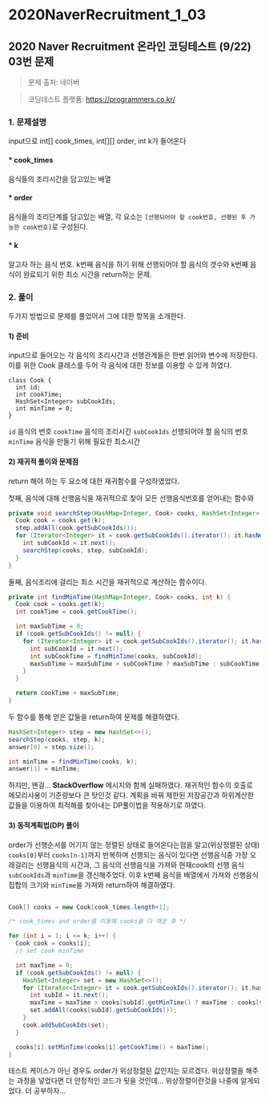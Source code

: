 # 2020NaverRecruitment_1_03

## 2020 Naver Recruitment  온라인 코딩테스트 (9/22) 03번 문제

> 문제 출처: 네이버

> 코딩테스트 플랫폼: https://programmers.co.kr/

### 1. 문제설명

input으로 int[] cook_times, int[][] order, int k가 들어온다

#### * cook_times

음식들의 조리시간을 담고있는 배열

#### * order

음식들의 조리단계를 담고있는 배열, 각 요소는 `[선행되어야 할 cook번호, 선행된 후 가능한 cook번호]`로 구성된다.

#### * k

알고자 하는 음식 번호. k번째 음식을 하기 위해 선행되어야 할 음식의 갯수와 k번째 음식이 완료되기 위한 최소 시간을 return하는 문제.

### 2. 풀이

두가지 방법으로 문제를 풀었어서 그에 대한 항목을 소개한다.

#### 1) 준비

input으로 들어오는 각 음식의 조리시간과 선행관계들은 한번 읽어와 변수에 저장한다. 이를 위한 Cook 클래스를 두어 각 음식에 대한 정보를 이용할 수 있게 하였다.

```
class Cook {
  int id;
  int cookTime;
  HashSet<Integer> subCookIds;
  int minTime = 0;
}
```

`id` 음식의 번호
`cookTime` 음식의 조리시간
`subCookIds` 선행되어야 할 음식의 번호
`minTime` 음식을 만들기 위해 필요한 최소시간

#### 2) 재귀적 풀이와 문제점

return 해야 하는 두 요소에 대한 재귀함수를 구성하였었다.

첫째, 음식에 대해 선행음식을 재귀적으로 찾아 모든 선행음식번호를 얻어내는 함수와

```java
private void searchStep(HashMap<Integer, Cook> cooks, HashSet<Integer> step, int k) {
  Cook cook = cooks.get(k);
  step.addAll(cook.getSubCookIds());
  for (Iterator<Integer> it = cook.getSubCookIds().iterator(); it.hasNext(); ) {
    int subCookId = it.next();
    searchStep(cooks, step, subCookId);
  }
}
```

둘째, 음식조리에 걸리는 최소 시간을 재귀적으로 계산하는 함수이다.

```java
private int findMinTime(HashMap<Integer, Cook> cooks, int k) {
  Cook cook = cooks.get(k);
  int cookTime = cook.getCookTime();

  int maxSubTime = 0;
  if (cook.getSubCookIds() != null) {
    for (Iterator<Integer> it = cook.getSubCookIds().iterator(); it.hasNext(); ) {
      int subCookId = it.next();
      int subCookTime = findMinTime(cooks, subCookId);
      maxSubTime = maxSubTime > subCookTime ? maxSubTime : subCookTime;
    }
  }

  return cookTime + maxSubTime;
}
```

두 함수를 통해 얻은 값들을 return하여 문제를 해결하였다.
```java
HashSet<Integer> step = new HashSet<>();
searchStep(cooks, step, k);
answer[0] = step.size();

int minTime = findMinTime(cooks, k);
answer[1] = minTime;
```

하지만, 왠걸... **StackOverflow** 메시지와 함께 실패하였다. 재귀적인 함수의 호출로 메모리사용이 기준량보다 큰 탓인것 같다. 계획을 바꿔 제한된 저장공간과 하위계산한 값들을 이용하여 최적해를 찾아내는 DP풀이법을 적용하기로 하였다.

#### 3) 동적계획법(DP) 풀이

order가 선행순서를 어기지 않는 정렬된 상태로 들어온다는점을 알고(위상정렬된 상태) `cooks[0]`부터 `cooks[n-1]`까지 반복하며 선행되는 음식이 있다면 선행음식중 가장 오래걸리는 선행음식의 시간과, 그 음식의 선행음식을 가져와 현재cook의 선행 음식`subCookIds`과 `minTime`을 갱신해주었다. 이후 k번째 음식을 배열에서 가져와 선행음식집합의 크기와 `minTime`을 가져와 return하여 해결하였다.

```java

Cook[] cooks = new Cook[cook_times.length+1];

/* cook_times and order를 이용해 cooks을 다 채운 후 */

for (int i = 1; i <= k; i++) {
  Cook cook = cooks[i];
  // set cook minTime

  int maxTime = 0;
  if (cook.getSubCookIds() != null) {
    HashSet<Integer> set = new HashSet<>();
    for (Iterator<Integer> it = cook.getSubCookIds().iterator(); it.hasNext(); ) {
      int subId = it.next();
      maxTime = maxTime > cooks[subId].getMinTime() ? maxTime : cooks[subId].getMinTime();
      set.addAll(cooks[subId].getSubCookIds());
    }
    cook.addSubCookIds(set);
  }

  cooks[i].setMinTime(cooks[i].getCookTime() + maxTime);
}

```

테스트 케이스가 아닌 경우도 order가 위상정렬된 값인지는 모르겠다. 위상정렬을 해주는 과정을 넣었다면 더 안정적인 코드가 됫을 것인데... 위상정렬이란것을 나중에 알게되었다. 더 공부하자...

